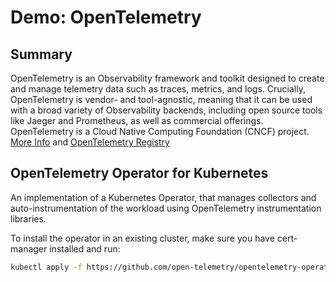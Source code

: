 # Demo: OpenTelemetry

## Summary

OpenTelemetry is an Observability framework and toolkit designed to create and manage telemetry data such as traces, metrics, and logs. Crucially, OpenTelemetry is vendor- and tool-agnostic, meaning that it can be used with a broad variety of Observability backends, including open source tools like Jaeger and Prometheus, as well as commercial offerings. OpenTelemetry is a Cloud Native Computing Foundation (CNCF) project. [More Info](https://opentelemetry.io/) and [OpenTelemetry Registry](https://opentelemetry.io/ecosystem/registry/)

## OpenTelemetry Operator for Kubernetes

An implementation of a Kubernetes Operator, that manages collectors and auto-instrumentation of the workload using OpenTelemetry instrumentation libraries.

To install the operator in an existing cluster, make sure you have cert-manager installed and run:
```bash
kubectl apply -f https://github.com/open-telemetry/opentelemetry-operator/releases/latest/download/opentelemetry-operator.yaml
```